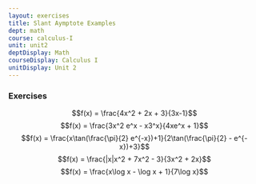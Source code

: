 ```yaml
---
layout: exercises
title: Slant Aymptote Examples
dept: math
course: calculus-I
unit: unit2
deptDisplay: Math
courseDisplay: Calculus I
unitDisplay: Unit 2
---
```


### Exercises
$$f(x) = \frac{4x^2 + 2x + 3}{3x-1}$$
$$f(x) = \frac{3x^2 e^x - x3^x}{4xe^x + 1}$$
$$f(x) = \frac{x\tan(\frac{\pi}{2} e^{-x})+1}{2\tan(\frac{\pi}{2} - e^{-x})+3}$$
$$f(x) = \frac{|x|x^2 + 7x^2 - 3}{3x^2 + 2x}$$
$$f(x) = \frac{x\log x - \log x + 1}{7\log x}$$
